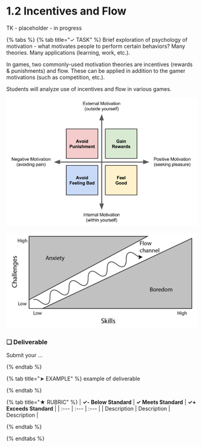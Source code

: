 # 1.2 Incentives and Flow

TK - placeholder - in progress

{% tabs %}
{% tab title="✓ TASK" %}
Brief exploration of psychology of motivation - what motivates people to perform certain behaviors? Many theories. Many applications \(learning, work, etc.\).

In games, two commonly-used motivation theories are incentives \(rewards & punishments\) and flow. These can be applied in addition to the gamer motivations \(such as competition, etc.\).

Students will analyze use of incentives and flow in various games.

![](../../.gitbook/assets/internal-external-motivations.png)

![](../../.gitbook/assets/flow-challenge-vs-skill.png)

### **❏ Deliverable**

Submit your ...

{% endtab %}

{% tab title="➤ EXAMPLE" %}
example of deliverable

{% endtab %}

{% tab title="★ RUBRIC" %}
| **✓- Below Standard** | **✓ Meets Standard** | **✓+ Exceeds Standard** |
| :--- | :--- | :--- |
| Description | Description | Description |

{% endtab %}

{% endtabs %}
